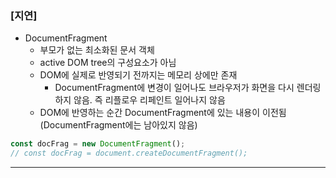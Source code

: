 ### [지연]

- DocumentFragment
  - 부모가 없는 최소화된 문서 객체
  - active DOM tree의 구성요소가 아님
  - DOM에 실제로 반영되기 전까지는 메모리 상에만 존재
    - DocumentFragment에 변경이 일어나도 브라우저가 화면을 다시 렌더링하지 않음. 즉 리플로우 리페인트 일어나지 않음
  - DOM에 반영하는 순간 DocumentFragment에 있는 내용이 이전됨(DocumentFragment에는 남아있지 않음)

```jsx
const docFrag = new DocumentFragment();
// const docFrag = document.createDocumentFragment();
```

<hr>
